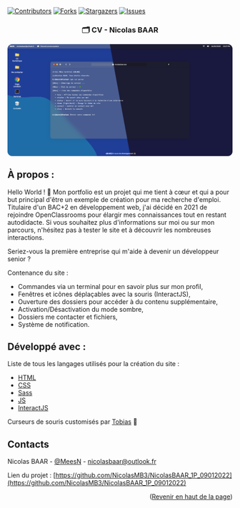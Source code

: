 [![Contributors][contributors-shield]][contributors-url]
[![Forks][forks-shield]][forks-url]
[![Stargazers][stars-shield]][stars-url]
[![Issues][issues-shield]][issues-url]

<div id="top"></div>

<div align="center">

  ### 🗂️ CV - Nicolas BAAR

<img align="center" src="./assets/images/github-header.png" alt="Présentation en image du projet"/>
</div>

## À propos :

Hello World ! 👋 Mon portfolio est un projet qui me tient à cœur et qui a pour but principal d'être un exemple de création pour ma recherche d'emploi. Titulaire d'un BAC+2 en développement web, j'ai décidé en 2021 de rejoindre OpenClassrooms pour élargir mes connaissances tout en restant autodidacte. Si vous souhaitez plus d'informations sur moi ou sur mon parcours, n'hésitez pas à tester le site et à découvrir les nombreuses interactions.

Seriez-vous la première entreprise qui m'aide à devenir un développeur senior ?

Contenance du site :
* Commandes via un terminal pour en savoir plus sur mon profil,
* Fenêtres et icônes déplaçables avec la souris (InteractJS),
* Ouverture des dossiers pour accéder à du contenu supplémentaire,
* Activation/Désactivation du mode sombre,
* Dossiers me contacter et fichiers,
* Système de notification.

## Développé avec :

Liste de tous les langages utilisés pour la création du site :

* [HTML](https://developer.mozilla.org/fr/docs/Web/HTML)
* [CSS](https://developer.mozilla.org/fr/docs/Web/CSS)
* [Sass](https://sass-lang.com/)
* [JS](https://developer.mozilla.org/fr/docs/Web/JavaScript)
* [InteractJS](https://interactjs.io/)

Curseurs de souris customisés par [Tobias](https://tobiasahlin.com/blog/common-mac-os-x-lion-cursors/) 👋

## Contacts

Nicolas BAAR - [@MeesN](https://nicolasbaar.fr/) - nicolasbaar@outlook.fr

Lien du projet : [https://github.com/NicolasMB3/NicolasBAAR_1P_09012022](https://github.com/NicolasMB3/NicolasBAAR_1P_09012022)

<p align="right">(<a href="#top">Revenir en haut de la page</a>)</p>

[contributors-shield]: https://img.shields.io/github/contributors/NicolasMB3/NicolasBAAR_1P_09012022.svg?style=for-the-badge
[contributors-url]: https://github.com/NicolasMB3/NicolasBAAR_1P_09012022/graphs/contributors
[forks-shield]: https://img.shields.io/github/forks/NicolasMB3/NicolasBAAR_1P_09012022.svg?style=for-the-badge
[forks-url]: https://github.com/NicolasMB3/NicolasBAAR_1P_09012022/pulse
[stars-shield]: https://img.shields.io/github/stars/NicolasMB3/NicolasBAAR_1P_09012022.svg?style=for-the-badge
[stars-url]: https://github.com/NicolasMB3/NicolasBAAR_1P_09012022/stargazers
[issues-shield]: https://img.shields.io/github/issues/NicolasMB3/NicolasBAAR_1P_09012022.svg?style=for-the-badge
[issues-url]: https://github.com/NicolasMB3/NicolasBAAR_1P_09012022/issues
